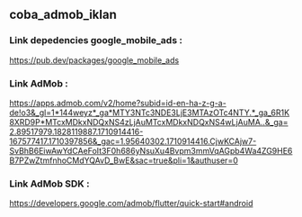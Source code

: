 ## coba_admob_iklan

### Link depedencies google_mobile_ads :
https://pub.dev/packages/google_mobile_ads
### Link AdMob :
https://apps.admob.com/v2/home?subid=id-en-ha-z-g-a-de!o3&_gl=1*144weyz*_ga*MTY3NTc3NDE3LjE3MTAzOTc4NTY.*_ga_6R1K8XRD9P*MTcxMDkxNDQxNS4zLjAuMTcxMDkxNDQxNS4wLjAuMA..&_ga=2.89517979.1828119887.1710914416-167577417.1710397856&_gac=1.95640302.1710914416.CjwKCAjw7-SvBhB6EiwAwYdCAeFoIt3F0h686yNsuXu4Bvpm3mmVqAGpb4Wa4ZG9HE6B7PZwZtmfnhoCMdYQAvD_BwE&sac=true&pli=1&authuser=0
### Link AdMob SDK :
https://developers.google.com/admob/flutter/quick-start#android

